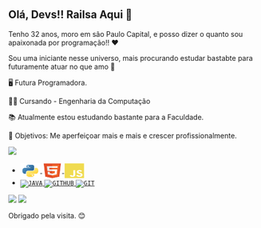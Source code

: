 ## Olá, Devs!! Railsa Aqui 🖖

Tenho 32 anos, moro em são Paulo Capital, e posso dizer o quanto sou apaixonada por programação!! ❤

Sou uma iniciante nesse universo, mais procurando estudar bastabte para futuramente atuar no que amo 🥰

🖥  Futura Programadora.

👩‍🎓  Cursando - Engenharia da Computação

📚  Atualmente estou estudando bastante para a Faculdade.

:pushpin:  Objetivos: Me aperfeiçoar mais e mais e crescer profissionalmente.

<a href="https://github.com/railsacordeiro">
<img height="180em" src="https://github-readme-stats.vercel.app/api?username=railsacordeiro&show_icons=true&theme=dark&include_all_commits=true&count_private=true"/>

- <img align="center" alt="Ray-Python" height="30" width="40" src="https://raw.githubusercontent.com/devicons/devicon/master/icons/python/python-original.svg">
  <img align="center" alt="Ray-HTML" height="30" width="40" src="https://raw.githubusercontent.com/devicons/devicon/master/icons/html5/html5-original.svg">
  <img align="center" alt="Ray-Js" height="30" width="40" src="https://raw.githubusercontent.com/devicons/devicon/master/icons/javascript/javascript-plain.svg">
- <code><img width="30px" src="https://cdn.jsdelivr.net/gh/devicons/devicon/icons/java/java-original.svg" title = "JAVA"/></code>
<code><img width="30px" src="https://cdn.jsdelivr.net/gh/devicons/devicon/icons/github/github-original.svg" title = "GITHUB"/></code>
<code><img width="30px" src="https://cdn.jsdelivr.net/gh/devicons/devicon/icons/git/git-original.svg" title = "GIT"/></code>

<div> 

<a href = "mailto:railsacordeiro@gmail.com"><img src="https://img.shields.io/badge/-Gmail-%23333?style=for-the-badge&logo=gmail&logoColor=white" target="_blank"></a>
<a href="https://www.linkedin.com/in/railsa-cordeiro-29253017a/" target="_blank"><img src="https://img.shields.io/badge/-LinkedIn-%230077B5?style=for-the-badge&logo=linkedin&logoColor=white" target="_blank"></a> 

</div>


Obrigado pela visita. 😊

